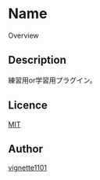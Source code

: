 Name
====

Overview

## Description
練習用or学習用プラグイン。


## Licence

[MIT](https://github.com/tcnksm/tool/blob/master/LICENCE)

## Author

[vignette1101](https://github.com/vignette1101)

